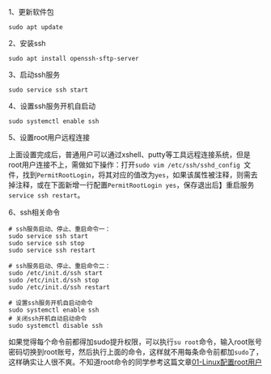 1、更新软件包

`sudo apt update`

2、安装ssh

`sudo apt install openssh-sftp-server`

3、启动ssh服务

`sudo service ssh start`

4、设置ssh服务开机自启动

`sudo systemctl enable ssh`

5、设置root用户远程连接

上面设置完成后，普通用户可以通过xshell、putty等工具远程连接系统，但是root用户连接不上，需做如下操作：打开`sudo vim /etc/ssh/sshd_config `文件，找到`PermitRootLogin`，将其对应的值改为`yes`，如果该属性被注释，则需去掉注释，或在下面新增一行配置`PermitRootLogin yes`，保存退出后】重启服务`service ssh restart`。

6、ssh相关命令

```shell
# ssh服务启动、停止、重启命令一：
sudo service ssh start
sudo service ssh stop
sudo service ssh restart

# ssh服务启动、停止、重启命令二：
sudo /etc/init.d/ssh start
sudo /etc/init.d/ssh stop
sudo /etc/init.d/ssh restart

# 设置ssh服务开机自启动命令
sudo systemctl enable ssh
# 关闭ssh开机自动启动命令
sudo systemctl disable ssh
```

如果觉得每个命令前都得加sudo提升权限，可以执行`su root`命令，输入root账号密码切换到root账号，然后执行上面的命令，这样就不用每条命令前都加`sudo`了，这样确实让人很不爽。不知道root命令的同学参考这篇文章[01-Linux配置root用户](https://www.cnblogs.com/txzob/p/16096393.html)
